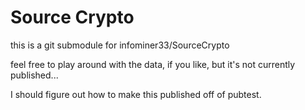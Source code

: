# Source Crypto

this is a git submodule for infominer33/SourceCrypto

feel free to play around with the data, if you like, but it's not currently published... 

I should figure out how to make this published off of pubtest.